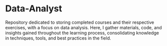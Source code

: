 # Data-Analyst
Repository dedicated to storing completed courses and their respective exercises, with a focus on data analysis. Here, I gather materials, code, and insights gained throughout the learning process, consolidating knowledge in techniques, tools, and best practices in the field.
